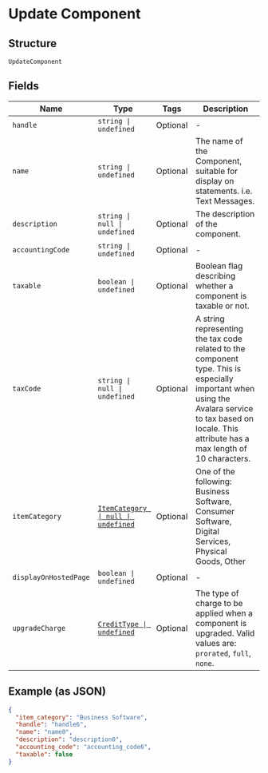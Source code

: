 
# Update Component

## Structure

`UpdateComponent`

## Fields

| Name | Type | Tags | Description |
|  --- | --- | --- | --- |
| `handle` | `string \| undefined` | Optional | - |
| `name` | `string \| undefined` | Optional | The name of the Component, suitable for display on statements. i.e. Text Messages. |
| `description` | `string \| null \| undefined` | Optional | The description of the component. |
| `accountingCode` | `string \| undefined` | Optional | - |
| `taxable` | `boolean \| undefined` | Optional | Boolean flag describing whether a component is taxable or not. |
| `taxCode` | `string \| null \| undefined` | Optional | A string representing the tax code related to the component type. This is especially important when using the Avalara service to tax based on locale. This attribute has a max length of 10 characters. |
| `itemCategory` | [`ItemCategory \| null \| undefined`](../../doc/models/item-category.md) | Optional | One of the following: Business Software, Consumer Software, Digital Services, Physical Goods, Other |
| `displayOnHostedPage` | `boolean \| undefined` | Optional | - |
| `upgradeCharge` | [`CreditType \| undefined`](../../doc/models/credit-type.md) | Optional | The type of charge to be applied when a component is upgraded. Valid values are: `prorated`, `full`, `none`. |

## Example (as JSON)

```json
{
  "item_category": "Business Software",
  "handle": "handle6",
  "name": "name0",
  "description": "description0",
  "accounting_code": "accounting_code6",
  "taxable": false
}
```

